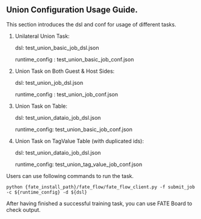 ## Union Configuration Usage Guide.

This section introduces the dsl and conf for usage of different tasks.

1. Unilateral Union Task:

    dsl: test_union_basic_job_dsl.json

    runtime_config : test_union_basic_job_conf.json

2.  Union Task on Both Guest & Host Sides:

    dsl: test_union_job_dsl.json

    runtime_config : test_union_job_conf.json

3. Union Task on Table:

    dsl: test_union_dataio_job_dsl.json
    
    runtime_config: test_union_basic_job_conf.json
    
4. Union Task on TagValue Table (with duplicated ids):
    
    dsl: test_union_dataio_job_dsl.json
    
    runtime_config: test_union_tag_value_job_conf.json

Users can use following commands to run the task.

    python {fate_install_path}/fate_flow/fate_flow_client.py -f submit_job -c ${runtime_config} -d ${dsl}

After having finished a successful training task, you can use FATE Board to check output. 